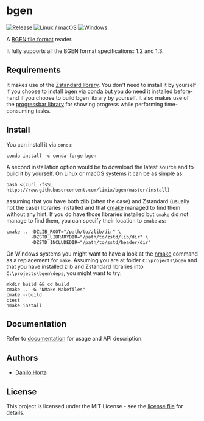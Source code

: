 # bgen

[![Release](http://github-release-version.herokuapp.com/github/limix/bgen/release.svg?style=flat-square)](https://github.com/limix/bgen/releases/latest) [![Linux / macOS](https://img.shields.io/travis/limix/bgen/master.svg?label=Linux%20%2F%20macOS&style=flat-square)](https://travis-ci.org/limix/bgen) [![Windows](https://img.shields.io/appveyor/ci/horta/bgen/master.svg?label=Windows&style=flat-square)](https://ci.appveyor.com/project/Horta/bgen/branch/master)

A [BGEN file format](http://www.well.ox.ac.uk/~gav/bgen_format/) reader.

It fully supports all the BGEN format specifications: 1.2 and 1.3.

## Requirements

It makes use of the [Zstandard library](http://facebook.github.io/zstd/). You don't need to install it by yourself if you choose to install bgen via [conda](http://conda.pydata.org/docs/index.html) but you do need it installed before-hand if you choose to build bgen library by yourself. It also makes use of the [progressbar library](https://github.com/limix/progressbar) for showing progress while performing time-consuming tasks.

## Install

You can install it via `conda`:

    conda install -c conda-forge bgen

A second installation option would be to download the latest source and to build it by yourself. On Linux or macOS systems it can be as simple as:

    bash <(curl -fsSL https://raw.githubusercontent.com/limix/bgen/master/install)

assuming that you have both zlib (often the case) and Zstandard (usually not the case) libraries installed and that [cmake](https://cmake.org/) managed to find them without any hint. If you do have those libraries installed but `cmake` did not manage to find them, you can specify their location to `cmake` as:

    cmake .. -DZLIB_ROOT="/path/to/zlib/dir" \
             -DZSTD_LIBRARYDIR="/path/to/zstd/lib/dir" \
             -DZSTD_INCLUDEDIR="/path/to/zstd/header/dir"

On Windows systems you might want to have a look at the [nmake](https://msdn.microsoft.com/en-us/library/dd9y37ha.aspx) command as a replacement for `make`. Assuming you are at folder `C:\projects\bgen` and that you have installed zlib and Zstandard libraries into `C:\projects\bgen\deps`, you might want to try:

    mkdir build && cd build
    cmake .. -G "NMake Makefiles"
    cmake --build .
    ctest
    nmake install

## Documentation

Refer to [documentation](https://bgen.readthedocs.io/) for usage and API description.

## Authors

  - [Danilo Horta](https://github.com/horta)

## License

This project is licensed under the MIT License - see the [license file](https://raw.githubusercontent.com/limix/bgen/master/LICENSE.txt) for details.

